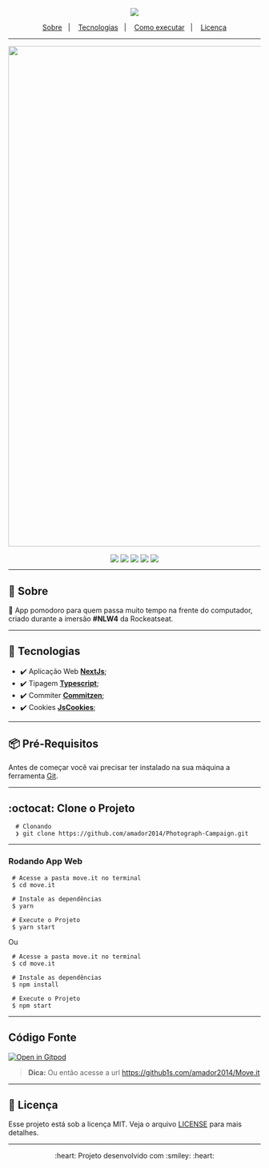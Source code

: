 
<p align="center" >
  <img align="center" src="/public/logo-full.svg" />
</p>

<p align="center">
  <a href="#sobre">Sobre</a>&nbsp;&nbsp;&nbsp;|&nbsp;&nbsp;&nbsp;
  <a href="#tecnologias">Tecnologias</a>&nbsp;&nbsp;&nbsp;|&nbsp;&nbsp;&nbsp;
  <a href="#como-executar">Como executar</a>&nbsp;&nbsp;&nbsp;|&nbsp;&nbsp;&nbsp;
  <a href="#licença">Licença</a>
</p>

---


<p align="center" > 
  <img align="center" width="1000px" src="https://i.pinimg.com/originals/1a/f0/b4/1af0b4018c10fd517cb2c9e2b719298d.png" />
</p>

<p align="center" >
  <img align="center" src="https://img.shields.io/github/last-commit/amador2014/Move.it">
  <img align="center" src="https://img.shields.io/github/languages/top/amador2014/Move.it" />
  <img align="center" src="https://img.shields.io/github/license/amador2014/Move.it" />
  <img align="center" src="https://img.shields.io/github/languages/count/amador2014/Move.it" />
  <img align="center" src="https://img.shields.io/github/repo-size/amador2014/Move.it" />
</p>


---

<div id="sobre" />

## :pushpin: Sobre
🔩 App pomodoro para quem passa muito tempo na frente do computador, criado durante a imersão **#NLW4** da Rockeatseat.

---
<div id="tecnologias" />

## :rocket: Tecnologias
- :heavy_check_mark: Aplicação Web [**NextJs**](https://reactnative.dev/);
- :heavy_check_mark: Tipagem [**Typescript**](https://www.typescriptlang.org);
- :heavy_check_mark: Commiter [**Commitzen**](https://github.com/commitizen/cz-cli);
- :heavy_check_mark: Cookies [**JsCookies**](https://github.com/js-cookie/js-cookie);


---
<div id="como-executar" />

## 📦️ Pré-Requisitos
Antes de começar você vai precisar ter instalado na sua máquina a ferramenta [Git](https://git-scm.com/downloads). 


---

<div id="clonando" />

## :octocat: Clone o Projeto
```git
  # Clonando
  ❯ git clone https://github.com/amador2014/Photograph-Campaign.git
 ```

---

<div id="run-web" />

### Rodando App Web
```
 # Acesse a pasta move.it no terminal
 $ cd move.it

 # Instale as dependências
 $ yarn 

 # Execute o Projeto
 $ yarn start 
```

Ou

```
 # Acesse a pasta move.it no terminal
 $ cd move.it

 # Instale as dependências
 $ npm install 

 # Execute o Projeto
 $ npm start 
```

<div id="gitpod" />


---

## Código Fonte
[![Open in Gitpod](https://gitpod.io/button/open-in-gitpod.svg)](https://gitpod.io/#https://github.com/amador2014/Move.it/)

> **Dica:** Ou então acesse a url https://github1s.com/amador2014/Move.it


---

<div id="licença" />

## :memo: Licença
Esse projeto está sob a licença MIT. Veja o arquivo [LICENSE](LICENSE.md) para mais detalhes.

---

<p align="center" > 
  :heart: Projeto desenvolvido com :smiley: :heart:
</p>
